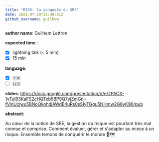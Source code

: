 ```yaml
---
title: "RISK: la conquete du SRE"
date: 2021-07-20T15:49:01Z
github_username: guilhem
---
```

__author name__:
Guilhem Lettron

__expected time__ :

- [x] lightning talk (~ 5 min)
- [x] 15 min

__language__:

- [x] :fr:
- [ ] :uk:

__slides__: https://docs.google.com/presentation/d/e/2PACX-1vTul93KaFS2cHQTeb5BP9Q7yjZmGnj-fVlnUcjwu5BNoQkohdjAWdE4uRs0sSIyTGgu5NHmw2G6yK96/pub

__abstract__:

Au cœur de la notion de SRE, la gestion du risque est pourtant très mal connue et comprise.
Comment évaluer, gérer et s'adapter au mieux à un risque.
Ensemble tentons de conquérir le monde 🎲🗺

